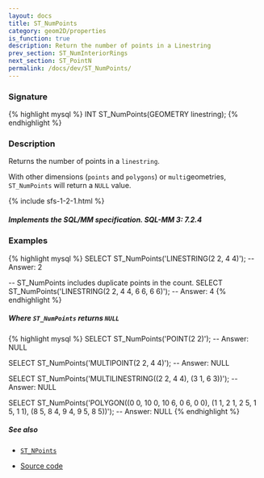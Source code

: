 ```yaml
---
layout: docs
title: ST_NumPoints
category: geom2D/properties
is_function: true
description: Return the number of points in a Linestring
prev_section: ST_NumInteriorRings
next_section: ST_PointN
permalink: /docs/dev/ST_NumPoints/
---
```


### Signature

{% highlight mysql %}
INT ST_NumPoints(GEOMETRY linestring);
{% endhighlight %}

### Description

Returns the number of points in a `linestring`. 

With other dimensions (`points` and `polygons`) or `multi`geometries, `ST_NumPoints` will return a `NULL` value.

{% include sfs-1-2-1.html %}

<div class="note info">
	<h5>Implements the SQL/MM specification. SQL-MM 3: 7.2.4</h5>
</div>

### Examples

{% highlight mysql %}
SELECT ST_NumPoints('LINESTRING(2 2, 4 4)');
-- Answer: 2

-- ST_NumPoints includes duplicate points in the count.
SELECT ST_NumPoints('LINESTRING(2 2, 4 4, 6 6, 6 6)');
-- Answer: 4
{% endhighlight %}

##### Where `ST_NumPoints` returns `NULL`
{% highlight mysql %}
SELECT ST_NumPoints('POINT(2 2)');
-- Answer: NULL

SELECT ST_NumPoints('MULTIPOINT(2 2, 4 4)');
-- Answer: NULL

SELECT ST_NumPoints('MULTILINESTRING((2 2, 4 4), (3 1, 6 3))');
-- Answer: NULL

SELECT ST_NumPoints('POLYGON((0 0, 10 0, 10 6, 0 6, 0 0),
                             (1 1, 2 1, 2 5, 1 5, 1 1),
                             (8 5, 8 4, 9 4, 9 5, 8 5))');
-- Answer: NULL
{% endhighlight %}

##### See also

* [`ST_NPoints`](../ST_NPoints)

* <a href="https://github.com/orbisgis/h2gis/blob/master/h2gis-functions/src/main/java/org/h2gis/functions/spatial/properties/ST_NumPoints.java" target="_blank">Source code</a>
